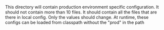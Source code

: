 This directory will contain production environment specific configuration.
It should not contain more than 10 files.
It should contain all the files that are there in local config. Only the values should change.
At runtime, these configs can be loaded from classpath without the "prod" in the path